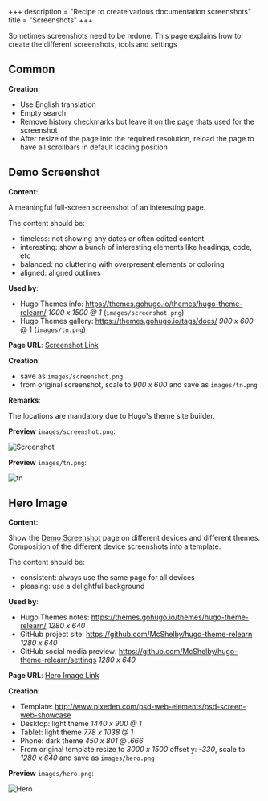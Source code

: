 +++
description = "Recipe to create various documentation screenshots"
title = "Screenshots"
+++

Sometimes screenshots need to be redone. This page explains how to create the different screenshots, tools and settings

## Common

**Creation**:

- Use English translation
- Empty search
- Remove history checkmarks but leave it on the page thats used for the screenshot
- After resize of the page into the required resolution, reload the page to have all scrollbars in default loading position

## Demo Screenshot

**Content**:

A meaningful full-screen screenshot of an interesting page.

The content should be:

- timeless: not showing any dates or often edited content
- interesting: show a bunch of interesting elements like headings, code, etc
- balanced: no cluttering with overpresent elements or coloring
- aligned: aligned outlines

**Used by**:

- Hugo Themes info: https://themes.gohugo.io/themes/hugo-theme-relearn/ _1000 x 1500 @ 1_ (`images/screenshot.png`)
- Hugo Themes gallery: https://themes.gohugo.io/tags/docs/ _900 x 600_ @ 1 (`images/tn.png`)

**Page URL**: [Screenshot Link](shortcodes/notice)

**Creation**:

- save as `images/screenshot.png`
- from original screenshot, scale to _900 x 600_ and save as `images/tn.png`

**Remarks**:

The locations are mandatory due to Hugo's theme site builder.

**Preview** `images/screenshot.png`:

![Screenshot](/images/screenshot.png?width=50%25&height=50%25)

**Preview** `images/tn.png`:

![tn](/images/tn.png?width=50%25&height=50%25)

## Hero Image

**Content**:

Show the [Demo Screenshot](#demo-screenshot) page on different devices and different themes. Composition of the different device screenshots into a template.

The content should be:

- consistent: always use the same page for all devices
- pleasing: use a delightful background

**Used by**:

- Hugo Themes notes: https://themes.gohugo.io/themes/hugo-theme-relearn/               _1280 x 640_
- GitHub project site: https://github.com/McShelby/hugo-theme-relearn                  _1280 x 640_
- GitHub social media preview: https://github.com/McShelby/hugo-theme-relearn/settings _1280 x 640_

**Page URL**: [Hero Image Link](shortcodes/notice)

**Creation**:

- Template: http://www.pixeden.com/psd-web-elements/psd-screen-web-showcase
- Desktop: light theme _1440 x 900 @ 1_
- Tablet: light theme _778 x 1038 @ 1_
- Phone: dark theme _450 x 801 @ .666_
- From original template resize to _3000 x 1500_ offset y: _-330_, scale to _1280 x 640_ and save as `images/hero.png`

**Preview** `images/hero.png`:

![Hero](/images/hero.png?width=50%25&height=50%25)

